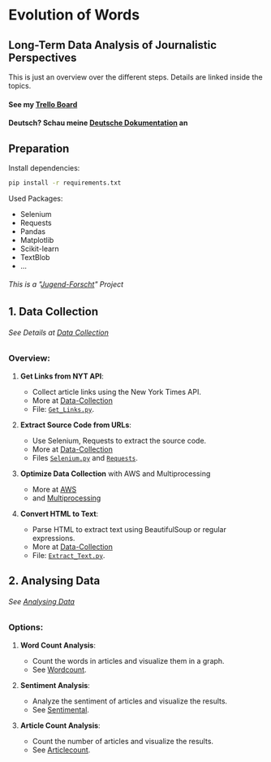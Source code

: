 # Evolution of Words
## Long-Term Data Analysis of Journalistic Perspectives

This is just an overview over the different steps. Details are linked inside the topics.


#### See my [Trello Board](https://trello.com/w/jugend_forscht/)

#### Deutsch? Schau meine [Deutsche Dokumentation](./Dokumentation/) an


## Preparation

Install dependencies:

```sh
pip install -r requirements.txt
```

Used Packages:

- Selenium
- Requests
- Pandas
- Matplotlib
- Scikit-learn
- TextBlob
- ...

###### This is a "[Jugend-Forscht](https://jugend-forscht.de)" Project

## 1. Data Collection

###### See Details at [Data Collection](data-collection/README.md)

### Overview:

1. **Get Links from NYT API**:

   - Collect article links using the New York Times API.
   - More at [Data-Collection](./data-collection/)
   - File: [`Get_Links.py`](data-collection/Get_Links.py).

2. **Extract Source Code from URLs**:

   - Use Selenium, Requests to extract the source code.
   - More at [Data-Collection](./data-collection/)
   - Files [`Selenium.py`](data-collection/Selenium.py) and [`Requests`](data-collection/Requests/).

3. **Optimize Data Collection** with AWS and Multiprocessing

   - More at [AWS](./data-collection/AWS/)
   - and [Multiprocessing](./data-collection/Multiprocessing/)

4. **Convert HTML to Text**:

   - Parse HTML to extract text using BeautifulSoup or regular expressions.
   - More at [Data-Collection](./data-collection/)
   - File: [`Extract_Text.py`](data-collection/Extract_Text.py).

## 2. Analysing Data

###### See [Analysing Data](Analysing/README.md)

### Options:

1. **Word Count Analysis**:

   - Count the words in articles and visualize them in a graph.
   - See [Wordcount](Analysing/Wordcount/README.md).

2. **Sentiment Analysis**:

   - Analyze the sentiment of articles and visualize the results.
   - See [Sentimental](Analysing/Sentimental/README.md).

3. **Article Count Analysis**:
   - Count the number of articles and visualize the results.
   - See [Articlecount](Analysing/Articlecount/README.md).
